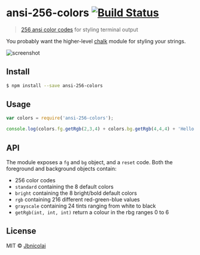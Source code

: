 # ansi-256-colors [![Build Status](https://travis-ci.org/jbnicolai/ansi-256-colors.svg?branch=master)](https://travis-ci.org/jbnicolai/ansi-256-colors)

> [256 ansi color codes](https://en.wikipedia.org/wiki/ANSI_escape_code#Colors) for styling terminal output

You probably want the higher-level [chalk](https://github.com/sindresorhus/chalk) module for styling your strings.

![screenshot](https://i.imgur.com/Kilr0mC.png?1)


## Install

```sh
$ npm install --save ansi-256-colors
```

## Usage

```js
var colors = require('ansi-256-colors');

console.log(colors.fg.getRgb(2,3,4) + colors.bg.getRgb(4,4,4) + 'Hello world!' + colors.reset);
```

## API

The module exposes a `fg` and `bg` object, and a `reset` code. Both the foreground and background objects contain:

- 256 color codes
- `standard` containing the 8 default colors
- `bright` containing the 8 bright/bold default colors
- `rgb` containing 216 different red-green-blue values
- `grayscale` containing 24 tints ranging from white to black
- `getRgb(int, int, int)` return a colour in the rbg ranges 0 to 6

## License

MIT © [Jbnicolai](http://jbnicolai.com)
